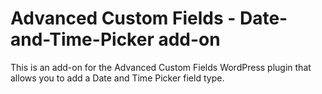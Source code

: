 Advanced Custom Fields - Date-and-Time-Picker add-on
====================================================

This is an add-on for the Advanced Custom Fields WordPress plugin that allows you to add a Date and Time Picker field type.
